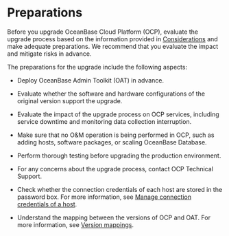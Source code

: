 # Preparations

Before you upgrade OceanBase Cloud Platform (OCP), evaluate the upgrade process based on the information provided in [Considerations](200.upgrade-notice.md) and make adequate preparations. We recommend that you evaluate the impact and mitigate risks in advance.

The preparations for the upgrade include the following aspects:

* Deploy OceanBase Admin Toolkit (OAT) in advance.

* Evaluate whether the software and hardware configurations of the original version support the upgrade.

* Evaluate the impact of the upgrade process on OCP services, including service downtime and monitoring data collection interruption.

* Make sure that no O&M operation is being performed in OCP, such as adding hosts, software packages, or scaling OceanBase Database.

* Perform thorough testing before upgrading the production environment.

* For any concerns about the upgrade process, contact OCP Technical Support.

* Check whether the connection credentials of each host are stored in the password box. For more information, see [Manage connection credentials of a host](../../1600.system-management-features/600.management-user-center/300.manage-password-box/100.create-connection.md).

* Understand the mapping between the versions of OCP and OAT. For more information, see [Version mappings](600.upgrade-appendix/200.version-supporting-relationship.md).
